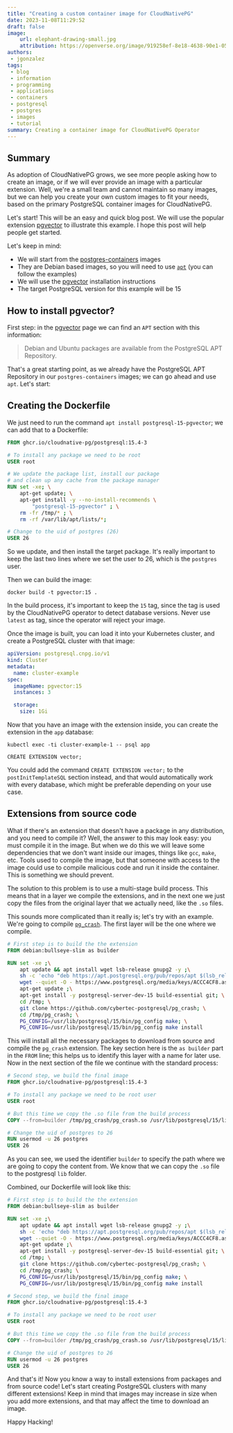 ```yaml
---
title: "Creating a custom container image for CloudNativePG"
date: 2023-11-08T11:29:52
draft: false
image:
    url: elephant-drawing-small.jpg
    attribution: https://openverse.org/image/919258ef-8e18-4638-90e1-05f52de32dbf?q=elephant%20container
authors:
 - jgonzalez
tags:
 - blog
 - information
 - programming
 - applications
 - containers
 - postgresql
 - postgres
 - images
 - tutorial
summary: Creating a container image for CloudNativePG Operator
---
```


## Summary

As adoption of CloudNativePG grows, we see more people asking how to create an
image, or if we will ever provide an image with a particular extension.
Well, we're a small team and cannot maintain so many images, but we can help you
create your own custom images
to fit your needs, based on the primary PostgreSQL container images for CloudNativePG.

Let's start! This will be an easy and quick blog post. We will use the popular extension
[pgvector](https://github.com/pgvector) to illustrate this example. I hope
this post will help people  get started.

Let's keep in mind:

* We will start from the [postgres-containers](https://github.com/cloudnative-pg/postgres-containers) images
* They are Debian based images, so you will need to use [`apt`](https://wiki.debian.org/Apt) (you can follow the examples)
* We will use the [pgvector](https://github.com/pgvector) installation instructions
* The target PostgreSQL version for this example will be 15

## How to install pgvector?

First step: in the [pgvector](https://github.com/pgvector/pgvector) page
we can find an `APT` section with this information:

> Debian and Ubuntu packages are available from the PostgreSQL APT Repository.

That's a great starting point, as we already have the PostgreSQL APT Repository
in our `postgres-containers` images; we can go ahead and use `apt`. Let's start:

## Creating the Dockerfile

We just need to run the command `apt install postgresql-15-pgvector`; we can
add that to a Dockerfile:

``` Dockerfile
FROM ghcr.io/cloudnative-pg/postgresql:15.4-3

# To install any package we need to be root
USER root

# We update the package list, install our package
# and clean up any cache from the package manager
RUN set -xe; \
	apt-get update; \
	apt-get install -y --no-install-recommends \
		"postgresql-15-pgvector" ; \
	rm -fr /tmp/* ; \
	rm -rf /var/lib/apt/lists/*;

# Change to the uid of postgres (26)
USER 26
```

So we update, and then install the target package. It's really important to keep the last two lines
where we set the user to 26, which is the `postgres` user.

Then we can build the image:

``` shell
docker build -t pgvector:15 .
```

In the build process, it's important to keep the `15` tag, since the tag is used by the CloudNativePG operator to
detect database versions. Never use `latest` as tag, since the operator will reject your image.

Once the image is built, you can load it into your Kubernetes cluster, and create a
PostgreSQL cluster with that image:

``` yaml
apiVersion: postgresql.cnpg.io/v1
kind: Cluster
metadata:
  name: cluster-example
spec:
  imageName: pgvector:15
  instances: 3

  storage:
    size: 1Gi
```

Now that you have an image with the extension inside, you can create the extension in
the `app` database:

``` shell
kubectl exec -ti cluster-example-1 -- psql app

CREATE EXTENSION vector;
```

You could add the command `CREATE EXTENSION vector;` to the
`postInitTemplateSQL` section instead,
and that would automatically work with every database, which might be preferable
depending on your use case.

## Extensions from source code

What if there's an extension that doesn't have a package in any distribution, and you need to compile it?
Well, the answer to this may look easy: you must compile it in the image. But when we do this we will leave
some dependencies that we don't want inside our images, things like `gcc`, `make`, etc.
Tools used
to compile the image, but that someone with access to the image could use to compile malicious code
and run it inside the container. This is something we should prevent.

The solution to this problem is to use a multi-stage build process. This means that in a layer
we compile the extensions, and in the next one we just copy the files from the original layer that we actually
need, like the `.so` files.

This sounds more complicated than it really is; let's try with an example.
We're going to compile [`pg_crash`](https://github.com/cybertec-postgresql/pg_crash).
The first layer will be the one where we compile.

``` Dockerfile
# First step is to build the the extension
FROM debian:bullseye-slim as builder

RUN set -xe ;\
    apt update && apt install wget lsb-release gnupg2 -y ;\
    sh -c 'echo "deb https://apt.postgresql.org/pub/repos/apt $(lsb_release -cs)-pgdg main" > /etc/apt/sources.list.d/pgdg.list' ;\
    wget --quiet -O - https://www.postgresql.org/media/keys/ACCC4CF8.asc | apt-key add - ;\
    apt-get update ;\
    apt-get install -y postgresql-server-dev-15 build-essential git; \
    cd /tmp; \
    git clone https://github.com/cybertec-postgresql/pg_crash; \
    cd /tmp/pg_crash; \
    PG_CONFIG=/usr/lib/postgresql/15/bin/pg_config make; \
    PG_CONFIG=/usr/lib/postgresql/15/bin/pg_config make install
```

This will install all the necessary packages to download from source and compile the `pg_crash` extension. The key
section here is the `as builder` part in the `FROM` line; this helps us to identify this layer with a name for later use.
Now in the next section of the file we continue with the standard process:

``` Dockerfile
# Second step, we build the final image
FROM ghcr.io/cloudnative-pg/postgresql:15.4-3

# To install any package we need to be root user
USER root

# But this time we copy the .so file from the build process
COPY --from=builder /tmp/pg_crash/pg_crash.so /usr/lib/postgresql/15/lib/

# Change the uid of postgres to 26
RUN usermod -u 26 postgres
USER 26
```

As you can see, we used the identifier `builder` to specify the path where we are going to copy the content from. We know that we can copy the `.so` file to the postgresql `lib` folder.

Combined, our Dockerfile will look like this:

``` Dockerfile
# First step is to build the the extension
FROM debian:bullseye-slim as builder

RUN set -xe ;\
    apt update && apt install wget lsb-release gnupg2 -y ;\
    sh -c 'echo "deb https://apt.postgresql.org/pub/repos/apt $(lsb_release -cs)-pgdg main" > /etc/apt/sources.list.d/pgdg.list' ;\
    wget --quiet -O - https://www.postgresql.org/media/keys/ACCC4CF8.asc | apt-key add - ;\
    apt-get update ;\
	apt-get install -y postgresql-server-dev-15 build-essential git; \
	cd /tmp; \
	git clone https://github.com/cybertec-postgresql/pg_crash; \
	cd /tmp/pg_crash; \
	PG_CONFIG=/usr/lib/postgresql/15/bin/pg_config make; \
	PG_CONFIG=/usr/lib/postgresql/15/bin/pg_config make install

# Second step, we build the final image
FROM ghcr.io/cloudnative-pg/postgresql:15.4-3

# To install any package we need to be root user
USER root

# But this time we copy the .so file from the build process
COPY --from=builder /tmp/pg_crash/pg_crash.so /usr/lib/postgresql/15/lib/

# Change the uid of postgres to 26
RUN usermod -u 26 postgres
USER 26
```

And that's it! Now you know a way to install extensions from packages and from source code! Let's start creating
PostgreSQL clusters with many different extensions! Keep in mind that images may increase in size when you add more
extensions, and that may affect the time to download an image.

Happy Hacking!
